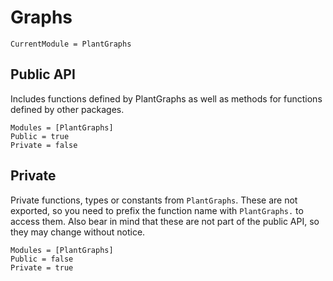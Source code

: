 # Graphs

```@meta
CurrentModule = PlantGraphs
```

## Public API

Includes functions defined by PlantGraphs as well as methods for functions defined by other
packages.

```@autodocs
Modules = [PlantGraphs]
Public = true
Private = false
```

## Private

Private functions, types or constants from `PlantGraphs`. These are not exported, so you need to prefix the function name with `PlantGraphs.` to access them. Also bear in mind that these are not part of the public API, so they may change without notice.

```@autodocs
Modules = [PlantGraphs]
Public = false
Private = true
```
